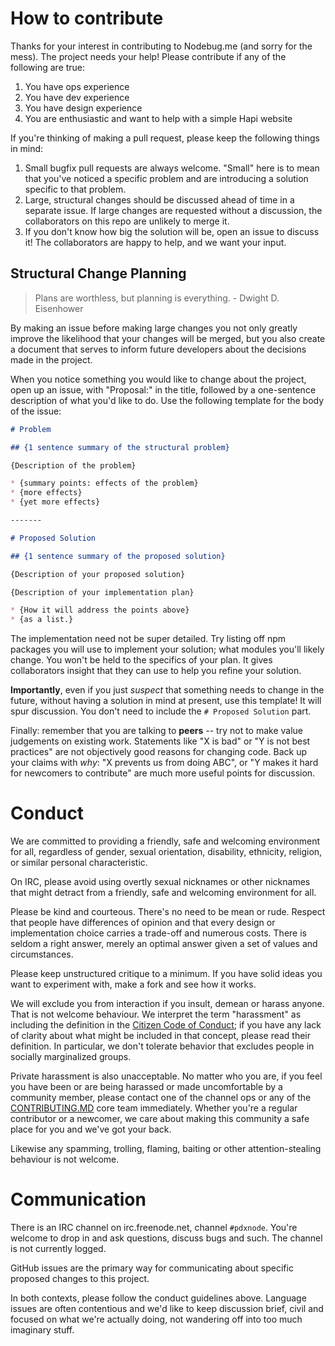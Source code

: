 # How to contribute

Thanks for your interest in contributing to Nodebug.me (and sorry for the mess).
The project needs your help! Please contribute if any of the following are true:

1. You have ops experience
2. You have dev experience
3. You have design experience
4. You are enthusiastic and want to help with a simple Hapi website

If you're thinking of making a pull request, please keep the following things in
mind:

1. Small bugfix pull requests are always welcome. "Small" here is to mean that
you've noticed a specific problem and are introducing a solution specific to that
problem.
2. Large, structural changes should be discussed ahead of time in a separate
issue. If large changes are requested without a discussion, the collaborators
on this repo are unlikely to merge it.
3. If you don't know how big the solution will be, open an issue to discuss it!
The collaborators are happy to help, and we want your input.

## Structural Change Planning

> Plans are worthless, but planning is everything.
>                     - Dwight D. Eisenhower

By making an issue before making large changes you not only greatly improve
the likelihood that your changes will be merged, but you also create a document
that serves to inform future developers about the decisions made in the project.

When you notice something you would like to change about the project, open up
an issue, with "Proposal:" in the title, followed by a one-sentence description
of what you'd like to do. Use the following template for the body of the issue:

```markdown
# Problem

## {1 sentence summary of the structural problem}

{Description of the problem}

* {summary points: effects of the problem}
* {more effects}
* {yet more effects}

-------

# Proposed Solution

## {1 sentence summary of the proposed solution}

{Description of your proposed solution}

{Description of your implementation plan}

* {How it will address the points above}
* {as a list.}
```

The implementation need not be super detailed. Try listing off npm packages you will
use to implement your solution; what modules you'll likely change. You won't be held
to the specifics of your plan. It gives collaborators insight that they can use
to help you refine your solution.

**Importantly**, even if you just *suspect* that something needs to change in the
future, without having a solution in mind at present, use this template! It will
spur discussion. You don't need to include the `# Proposed Solution` part.

Finally: remember that you are talking to **peers** -- try not to make value
judgements on existing work. Statements like "X is bad" or "Y is not best
practices" are not objectively good reasons for changing code. Back up your
claims with *why*: "X prevents us from doing ABC", or "Y makes it hard for
newcomers to contribute" are much more useful points for discussion.

# Conduct

We are committed to providing a friendly, safe and welcoming environment for
all, regardless of gender, sexual orientation, disability, ethnicity, religion,
or similar personal characteristic.

On IRC, please avoid using overtly sexual nicknames or other nicknames that
might detract from a friendly, safe and welcoming environment for all.

Please be kind and courteous. There's no need to be mean or rude.
Respect that people have differences of opinion and that every design or
implementation choice carries a trade-off and numerous costs. There is seldom
a right answer, merely an optimal answer given a set of values and
circumstances.

Please keep unstructured critique to a minimum. If you have solid ideas you
want to experiment with, make a fork and see how it works.

We will exclude you from interaction if you insult, demean or harass anyone.
That is not welcome behaviour. We interpret the term "harassment" as
including the definition in the
[Citizen Code of Conduct](http://citizencodeofconduct.org/);
if you have any lack of clarity about what might be included in that concept,
please read their definition. In particular, we don't tolerate behavior that
excludes people in socially marginalized groups.

Private harassment is also unacceptable. No matter who you are, if you feel
you have been or are being harassed or made uncomfortable by a community
member, please contact one of the channel ops or any of the
[CONTRIBUTING.MD](https://github.com/jden/CONTRIBUTING.md) core team
immediately. Whether you're a regular contributor or a newcomer, we care about
making this community a safe place for you and we've got your back.

Likewise any spamming, trolling, flaming, baiting or other attention-stealing
behaviour is not welcome.

# Communication

There is an IRC channel on irc.freenode.net, channel `#pdxnode`. You're
welcome to drop in and ask questions, discuss bugs and such. The channel is
not currently logged.

GitHub issues are the primary way for communicating about specific proposed
changes to this project.

In both contexts, please follow the conduct guidelines above. Language issues
are often contentious and we'd like to keep discussion brief, civil and focused
on what we're actually doing, not wandering off into too much imaginary stuff.
